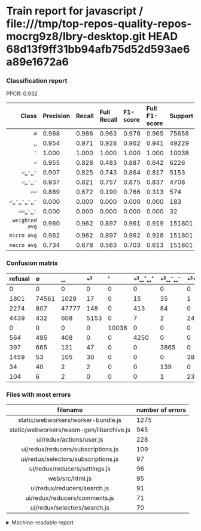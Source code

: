 # Train report for javascript / file:///tmp/top-repos-quality-repos-mocrg9z8/lbry-desktop.git HEAD 68d13f9ff31bb94afb75d52d593ae6a89e1672a6

### Classification report

PPCR: 0.932

| Class | Precision | Recall | Full Recall | F1-score | Full F1-score | Support | Full Support | PPCR |
|------:|:----------|:-------|:------------|:---------|:---------|:--------|:-------------|:-----|
| `∅` | 0.968| 0.986| 0.963| 0.976| 0.965| 75658| 77459| 0.977 |
| `␣` | 0.954| 0.971| 0.928| 0.962| 0.941| 49229| 51503| 0.956 |
| `'` | 1.000| 1.000| 1.000| 1.000| 1.000| 10038| 10038| 1.000 |
| `⏎` | 0.955| 0.828| 0.483| 0.887| 0.642| 6226| 10665| 0.584 |
| `⏎␣⁺␣⁺` | 0.907| 0.825| 0.743| 0.864| 0.817| 5153| 5717| 0.901 |
| `⏎␣⁻␣⁻` | 0.937| 0.821| 0.757| 0.875| 0.837| 4708| 5105| 0.922 |
| `⏎⏎` | 0.889| 0.672| 0.190| 0.766| 0.313| 574| 2033| 0.282 |
| `⏎␣⁻␣⁻␣⁻␣⁻` | 0.000| 0.000| 0.000| 0.000| 0.000| 183| 217| 0.843 |
| `⏎⏎␣⁻␣⁻` | 0.000| 0.000| 0.000| 0.000| 0.000| 32| 136| 0.235 |
| `weighted avg` | 0.960| 0.962| 0.897| 0.961| 0.919| 151801| 162873| 0.932 |
| `micro avg` | 0.962| 0.962| 0.897| 0.962| 0.928| 151801| 162873| 0.932 |
| `macro avg` | 0.734| 0.678| 0.563| 0.703| 0.613| 151801| 162873| 0.932 |

### Confusion matrix

|refusal|  ∅| ␣| ⏎| '| ⏎␣⁺␣⁺| ⏎␣⁻␣⁻| ⏎⏎| ⏎␣⁻␣⁻␣⁻␣⁻| ⏎⏎␣⁻␣⁻| 
|:---|:---|:---|:---|:---|:---|:---|:---|:---|:---|
|0 |0 |0 |0 |0 |0 |0 |0 |0 |0 |
|1801 |74561 |1029 |17 |0 |15 |35 |1 |0 |0 |
|2274 |807 |47777 |148 |0 |413 |84 |0 |0 |0 |
|4439 |432 |608 |5153 |0 |7 |2 |24 |0 |0 |
|0 |0 |0 |0 |10038 |0 |0 |0 |0 |0 |
|564 |495 |408 |0 |0 |4250 |0 |0 |0 |0 |
|397 |665 |131 |47 |0 |0 |3865 |0 |0 |0 |
|1459 |53 |105 |30 |0 |0 |0 |386 |0 |0 |
|34 |40 |2 |2 |0 |0 |139 |0 |0 |0 |
|104 |6 |2 |0 |0 |0 |1 |23 |0 |0 |

### Files with most errors

| filename | number of errors|
|:----:|:-----|
| static/webworkers/worker-bundle.js | 1275 |
| static/webworkers/wasm-gen/libarchive.js | 945 |
| ui/redux/actions/user.js | 228 |
| ui/redux/reducers/subscriptions.js | 109 |
| ui/redux/selectors/subscriptions.js | 97 |
| ui/redux/reducers/settings.js | 96 |
| web/src/html.js | 95 |
| ui/redux/reducers/search.js | 91 |
| ui/redux/reducers/comments.js | 71 |
| ui/redux/selectors/search.js | 70 |

<details>
    <summary>Machine-readable report</summary>
```json
{
  "cl_report": {"\u0027": {"f1-score": 1.0, "precision": 1.0, "recall": 1.0, "support": 10038}, "macro avg": {"f1-score": 0.7033790141239031, "precision": 0.7344470651011624, "recall": 0.6779825730082748, "support": 151801}, "micro avg": {"f1-score": 0.9619831226408259, "precision": 0.9619831226408259, "recall": 0.9619831226408259, "support": 151801}, "weighted avg": {"f1-score": 0.9606202750576921, "precision": 0.960238761203442, "recall": 0.9619831226408259, "support": 151801}, "\u2205": {"f1-score": 0.9764597261601524, "precision": 0.9675832803436328, "recall": 0.9855005419122895, "support": 75658}, "\u23ce": {"f1-score": 0.8866901832573347, "precision": 0.9547896979803595, "recall": 0.8276582075168648, "support": 6226}, "\u23ce\u23ce": {"f1-score": 0.7658730158730159, "precision": 0.8894009216589862, "recall": 0.6724738675958188, "support": 574}, "\u23ce\u23ce\u2423\u207b\u2423\u207b": {"f1-score": 0.0, "precision": 0.0, "recall": 0.0, "support": 32}, "\u23ce\u2423\u207a\u2423\u207a": {"f1-score": 0.863996747306363, "precision": 0.9071504802561366, "recall": 0.8247622744032602, "support": 5153}, "\u23ce\u2423\u207b\u2423\u207b": {"f1-score": 0.8750282997509621, "precision": 0.9367426078526417, "recall": 0.8209430756159728, "support": 4708}, "\u23ce\u2423\u207b\u2423\u207b\u2423\u207b\u2423\u207b": {"f1-score": 0.0, "precision": 0.0, "recall": 0.0, "support": 183}, "\u2423": {"f1-score": 0.9623631547673002, "precision": 0.9543565978187049, "recall": 0.9705051900302667, "support": 49229}},
  "cl_report_full": {"\u0027": {"f1-score": 1.0, "precision": 1.0, "recall": 1.0, "support": 10038}, "macro avg": {"f1-score": 0.6127789270289933, "precision": 0.7344470651011624, "recall": 0.5626417292199769, "support": 162873}, "micro avg": {"f1-score": 0.9281351493927048, "precision": 0.9619831226408259, "recall": 0.8965881392250403, "support": 162873}, "weighted avg": {"f1-score": 0.9189533745443913, "precision": 0.9584000766302551, "recall": 0.8965881392250403, "support": 162873}, "\u2205": {"f1-score": 0.9650785021809757, "precision": 0.9675832803436328, "recall": 0.9625866587484992, "support": 77459}, "\u23ce": {"f1-score": 0.6416386502303574, "precision": 0.9547896979803595, "recall": 0.48316924519456167, "support": 10665}, "\u23ce\u23ce": {"f1-score": 0.31293068504256183, "precision": 0.8894009216589862, "recall": 0.18986719134284308, "support": 2033}, "\u23ce\u23ce\u2423\u207b\u2423\u207b": {"f1-score": 0.0, "precision": 0.0, "recall": 0.0, "support": 136}, "\u23ce\u2423\u207a\u2423\u207a": {"f1-score": 0.817150547971544, "precision": 0.9071504802561366, "recall": 0.7433968864789225, "support": 5717}, "\u23ce\u2423\u207b\u2423\u207b": {"f1-score": 0.8373957317733723, "precision": 0.9367426078526417, "recall": 0.7571008814887366, "support": 5105}, "\u23ce\u2423\u207b\u2423\u207b\u2423\u207b\u2423\u207b": {"f1-score": 0.0, "precision": 0.0, "recall": 0.0, "support": 217}, "\u2423": {"f1-score": 0.9408162260621277, "precision": 0.9543565978187049, "recall": 0.9276546997262295, "support": 51503}},
  "ppcr": 0.9320206541292909
}
```
</details>
